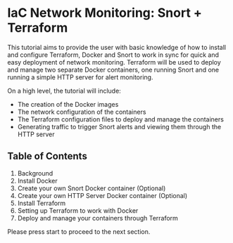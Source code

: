 # IaC Network Monitoring: Snort + Terraform
This tutorial aims to provide the user with basic knowledge of how to install and configure Terraform, Docker and Snort to work in sync for quick and easy deployment of network monitoring. Terraform will be used to deploy and manage two separate Docker containers, one running Snort and one running a simple HTTP server for alert monitoring.

On a high level, the tutorial will include:
- The creation of the Docker images
- The network configuration of the containers
- The Terraform configuration files to deploy and manage the containers
- Generating traffic to trigger Snort alerts and viewing them through the HTTP server

## Table of Contents
1. Background
2. Install Docker
3. Create your own Snort Docker container (Optional)
4. Create your own HTTP Server Docker container (Optional)
5. Install Terraform
6. Setting up Terraform to work with Docker
7. Deploy and manage your containers through Terraform


Please press start to proceed to the next section.